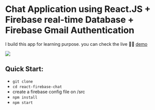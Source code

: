 Chat Application using React.JS + Firebase real-time Database + Firebase Gmail Authentication
=====================================

I build this app for learning purpose. you can check the live 💁‍♂️ [demo](https://chatroom-67e21.web.app/) 

![](https://firebasestorage.googleapis.com/v0/b/chatroom-67e21.appspot.com/o/chat-chat.png?alt=media&token=3ad066ef-e277-4113-a496-e8fa6c110832)

Quick Start:
------------

- ``` git clone ```
- ``` cd react-firebase-chat ```
- create a firebase config file on /src
- ``` npm install ```
- ``` npm start ```
